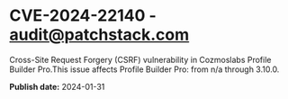 # CVE-2024-22140 - audit@patchstack.com

Cross-Site Request Forgery (CSRF) vulnerability in Cozmoslabs Profile Builder Pro.This issue affects Profile Builder Pro: from n/a through 3.10.0.



**Publish date:** 2024-01-31
